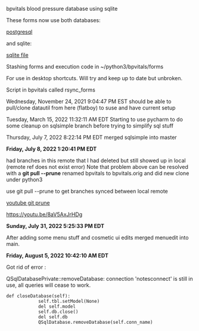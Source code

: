 bpvitals blood pressure database using sqlite

These forms now use both databases:

[postgresql](http://flatboy/adminer/adminerstart.php?pgsql=flatboy&username=rfile&db=rfile&ns=public&select=vsigns_bp)

and sqlite:

[sqlite file](file:///data/sqlite/vitals.db)

Stashing forms and execution code in ~/python3/bpvitals/forms

For use in desktop shortcuts. Will try and keep up to date but unbroken.

Script in bpvitals called rsync_forms

Wednesday, November 24, 2021 9:04:47 PM EST
should be able to pull/clone datautil from here (flatboy) to suse and have current setup

Tuesday, March 15, 2022 11:32:11 AM EDT
Starting to use pycharm to do some cleanup on sqlsimple branch before trying to simplify sql stuff

Thursday, July 7, 2022 8:22:14 PM EDT
merged sqlsimple into master

**Friday, July 8, 2022 1:20:41 PM EDT**

had branches in this remote that I had deleted but still showed up in local (remote ref does not exist error)
Note that problem above can be resolved with a **git pull --prune**
renamed bpvitals to bpvitals.orig and did new clone under python3

use git pull --prune to get branches synced between local remote

[youtube git prune](https://youtu.be/8aV5AxJrHDg?t=6817)

 https://youtu.be/8aV5AxJrHDg


**Sunday, July 31, 2022 5:25:33 PM EDT**

After adding some menu stuff and cosmetic ui edits merged menuedit into main.

**Friday, August 5, 2022 10:42:10 AM EDT**

Got rid of error :

QSqlDatabasePrivate::removeDatabase: connection 'notesconnect' is still in use, all queries will cease to work.


```     
def closeDatabase(self):
            self.tbl.setModel(None)
            del self.model
            self.db.close()
            del self.db
            QSqlDatabase.removeDatabase(self.conn_name)
``````



